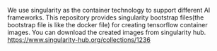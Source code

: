 We use singularity as the container technology to support different AI frameworks. This repository provides singularity bootstrap files(the bootstrap file is like the docker file) for creating tensorflow container images. You can download the created images from singularity hub. https://www.singularity-hub.org/collections/1236
